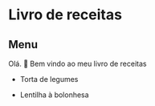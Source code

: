 # Livro de receitas

## Menu

Olá. :wave: Bem vindo ao meu livro de receitas

- Torta de legumes

- Lentilha à bolonhesa